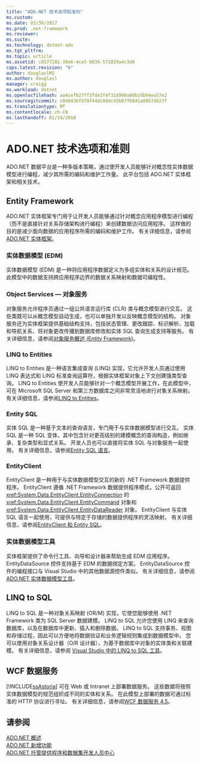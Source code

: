 ```yaml
---
title: "ADO.NET 技术选项和准则"
ms.custom: 
ms.date: 03/30/2017
ms.prod: .net-framework
ms.reviewer: 
ms.suite: 
ms.technology: dotnet-ado
ms.tgt_pltfrm: 
ms.topic: article
ms.assetid: c8577281-38e6-4ce5-b036-572039a4c3d8
caps.latest.revision: "6"
author: douglaslMS
ms.author: douglasl
manager: craigg
ms.workload: dotnet
ms.openlocfilehash: aa4cefb27ff3fde3f4f31d996a80b19b94ea57e2
ms.sourcegitcommit: c0dd436f6f8f44dc80dc43b07f6841a00b74b23f
ms.translationtype: MT
ms.contentlocale: zh-CN
ms.lasthandoff: 01/19/2018
---
```

# <a name="adonet-technology-options-and-guidelines"></a>ADO.NET 技术选项和准则
ADO.NET 数据平台是一种多版本策略，通过使开发人员能够针对概念性实体数据模型进行编程，减少其所需的编码和维护工作量。 此平台包括 ADO.NET 实体框架和相关技术。  
  
## <a name="entity-framework"></a>Entity Framework  
 ADO.NET 实体框架专门用于让开发人员能够通过针对概念应用程序模型进行编程（而不是直接针对关系存储架构进行编程）来创建数据访问应用程序。 这样做的目的是减少面向数据的应用程序所需的编码和维护工作。 有关详细信息，请参阅[ADO.NET 实体框架](../../../../docs/framework/data/adonet/ef/index.md)。  
  
### <a name="entity-data-model-edm"></a>实体数据模型 (EDM)  
 实体数据模型 (EDM) 是一种将应用程序数据定义为多组实体和关系的设计规范。 此模型中的数据支持跨应用程序边界的数据关系映射和数据可编程性。  
  
### <a name="object-services"></a>Object Services — 对象服务  
 对象服务允许程序员通过一组公共语言运行库 (CLR) 类与概念模型进行交互。 这些类既可以从概念模型自动生成，也可以单独开发以反映概念模型的结构。 对象服务还为实体框架提供基础结构支持，包括状态管理、更改跟踪、标识解析、加载和导航关系、将对象更改传播到数据库修改和实体 SQL 查询生成支持等服务。 有关详细信息，请参阅[对象服务概述 (Entity Framework)](http://msdn.microsoft.com/library/43014cf9-c9cb-4538-bfbb-197820b60038)。  
  
### <a name="linq-to-entities"></a>LINQ to Entities  
 LINQ to Entities 是一种语言集成查询 (LINQ) 实现，它允许开发人员通过使用 LINQ 表达式和 LINQ 标准查询运算符，根据实体框架对象上下文创建强类型查询。 LINQ to Entities 使开发人员能够针对一个概念模型开展工作，在此模型中，可在 Microsoft SQL Server 和第三方数据库之间非常灵活地进行对象关系映射。 有关详细信息，请参阅[LINQ to Entities](../../../../docs/framework/data/adonet/ef/language-reference/linq-to-entities.md)。  
  
### <a name="entity-sql"></a>Entity SQL  
 实体 SQL 是一种基于文本的查询语言，专门用于与实体数据模型进行交互。 实体 SQL 是一种 SQL 变体，其中包含针对更高级别的建模概念的查询构造，例如继承、复杂类型和显式关系。 开发人员也可以直接将实体 SQL 与对象服务一起使用。 有关详细信息，请参阅[Entity SQL 语言](../../../../docs/framework/data/adonet/ef/language-reference/entity-sql-language.md)。  
  
### <a name="entityclient"></a>EntityClient  
 EntityClient 是一种用于与实体数据模型交互的新的 .NET Framework 数据提供程序。 EntityClient 遵循 .NET Framework 数据提供程序模式，公开可返回 <xref:System.Data.EntityClient.EntityConnection> 的 <xref:System.Data.EntityClient.EntityCommand> 对象和 <xref:System.Data.EntityClient.EntityDataReader> 对象。 EntityClient 与实体 SQL 语言一起使用，可提供与特定于存储的数据提供程序的灵活映射。 有关详细信息，请参阅[EntityClient 和 Entity SQL](http://msdn.microsoft.com/library/49202ab9-ac98-4b4b-a05c-140e422bf527)。  
  
### <a name="entity-data-model-tools"></a>实体数据模型工具  
 实体框架提供了命令行工具、向导和设计器来帮助生成 EDM 应用程序。 EntityDataSource 控件支持基于 EDM 的数据绑定方案。 EntityDataSource 控件的编程接口与 Visual Studio 中的其他数据源控件类似。 有关详细信息，请参阅[ADO.NET 实体数据模型工具](http://msdn.microsoft.com/library/91076853-0881-421b-837a-f582f36be527)。  
  
## <a name="linq-to-sql"></a>LINQ to SQL  
 LINQ to SQL 是一种对象关系映射 (OR/M) 实现，它使您能够使用 .NET Framework 类为 SQL Server 数据建模。 LINQ to SQL 允许您使用 LINQ 来查询数据库，以及在数据库中更新、插入和删除数据。 LINQ to SQL 支持事务、视图和存储过程，因此可以方便地将数据验证和业务逻辑规则集成到数据模型中。 您可以使用对象关系设计器（O/R 设计器），为基于数据库中对象的实体类和关联建模。 有关详细信息，请参阅 [Visual Studio 中的 LINQ to SQL 工具](/visualstudio/data-tools/linq-to-sql-tools-in-visual-studio2)。  
  
## <a name="wcf-data-services"></a>WCF 数据服务  
 [!INCLUDE[ssAstoria](../../../../includes/ssastoria-md.md)] 可在 Web 或 Intranet 上部署数据服务。 这些数据将按照实体数据模型的规范组织成不同的实体和关系。 在此模型上部署的数据可通过标准的 HTTP 协议进行寻址。 有关详细信息，请参阅[WCF 数据服务 4.5](../../../../docs/framework/data/wcf/index.md)。  
  
## <a name="see-also"></a>请参阅  
 [ADO.NET 概述](../../../../docs/framework/data/adonet/ado-net-overview.md)  
 [ADO.NET 新增功能](../../../../docs/framework/data/adonet/whats-new.md)  
 [ADO.NET 托管提供程序和数据集开发人员中心](http://go.microsoft.com/fwlink/?LinkId=217917)
